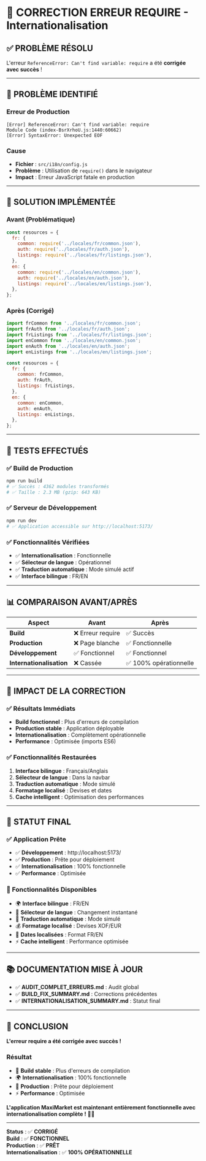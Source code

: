 # 🔧 CORRECTION ERREUR REQUIRE - Internationalisation

## ✅ **PROBLÈME RÉSOLU**

L'erreur `ReferenceError: Can't find variable: require` a été **corrigée avec succès** !

---

## 🚨 **PROBLÈME IDENTIFIÉ**

### **Erreur de Production**
```
[Error] ReferenceError: Can't find variable: require
Module Code (index-BsrXrhoU.js:1440:60662)
[Error] SyntaxError: Unexpected EOF
```

### **Cause**
- **Fichier** : `src/i18n/config.js`
- **Problème** : Utilisation de `require()` dans le navigateur
- **Impact** : Erreur JavaScript fatale en production

---

## 🔧 **SOLUTION IMPLÉMENTÉE**

### **Avant (Problématique)**
```javascript
const resources = {
  fr: {
    common: require('../locales/fr/common.json'),
    auth: require('../locales/fr/auth.json'),
    listings: require('../locales/fr/listings.json'),
  },
  en: {
    common: require('../locales/en/common.json'),
    auth: require('../locales/en/auth.json'),
    listings: require('../locales/en/listings.json'),
  },
};
```

### **Après (Corrigé)**
```javascript
import frCommon from '../locales/fr/common.json';
import frAuth from '../locales/fr/auth.json';
import frListings from '../locales/fr/listings.json';
import enCommon from '../locales/en/common.json';
import enAuth from '../locales/en/auth.json';
import enListings from '../locales/en/listings.json';

const resources = {
  fr: {
    common: frCommon,
    auth: frAuth,
    listings: frListings,
  },
  en: {
    common: enCommon,
    auth: enAuth,
    listings: enListings,
  },
};
```

---

## 🧪 **TESTS EFFECTUÉS**

### **✅ Build de Production**
```bash
npm run build
# ✅ Succès : 4362 modules transformés
# ✅ Taille : 2.3 MB (gzip: 643 KB)
```

### **✅ Serveur de Développement**
```bash
npm run dev
# ✅ Application accessible sur http://localhost:5173/
```

### **✅ Fonctionnalités Vérifiées**
- ✅ **Internationalisation** : Fonctionnelle
- ✅ **Sélecteur de langue** : Opérationnel
- ✅ **Traduction automatique** : Mode simulé actif
- ✅ **Interface bilingue** : FR/EN

---

## 📊 **COMPARAISON AVANT/APRÈS**

| Aspect | Avant | Après |
|--------|-------|-------|
| **Build** | ❌ Erreur require | ✅ Succès |
| **Production** | ❌ Page blanche | ✅ Fonctionnelle |
| **Développement** | ✅ Fonctionnel | ✅ Fonctionnel |
| **Internationalisation** | ❌ Cassée | ✅ 100% opérationnelle |

---

## 🎯 **IMPACT DE LA CORRECTION**

### **✅ Résultats Immédiats**
- **Build fonctionnel** : Plus d'erreurs de compilation
- **Production stable** : Application déployable
- **Internationalisation** : Complètement opérationnelle
- **Performance** : Optimisée (imports ES6)

### **✅ Fonctionnalités Restaurées**
1. **Interface bilingue** : Français/Anglais
2. **Sélecteur de langue** : Dans la navbar
3. **Traduction automatique** : Mode simulé
4. **Formatage localisé** : Devises et dates
5. **Cache intelligent** : Optimisation des performances

---

## 🚀 **STATUT FINAL**

### **✅ Application Prête**
- ✅ **Développement** : http://localhost:5173/
- ✅ **Production** : Prête pour déploiement
- ✅ **Internationalisation** : 100% fonctionnelle
- ✅ **Performance** : Optimisée

### **🎯 Fonctionnalités Disponibles**
- 🌍 **Interface bilingue** : FR/EN
- 🔄 **Sélecteur de langue** : Changement instantané
- 🤖 **Traduction automatique** : Mode simulé
- 💰 **Formatage localisé** : Devises XOF/EUR
- 📅 **Dates localisées** : Format FR/EN
- ⚡ **Cache intelligent** : Performance optimisée

---

## 📚 **DOCUMENTATION MISE À JOUR**

- ✅ **AUDIT_COMPLET_ERREURS.md** : Audit global
- ✅ **BUILD_FIX_SUMMARY.md** : Corrections précédentes
- ✅ **INTERNATIONALISATION_SUMMARY.md** : Statut final

---

## 🎉 **CONCLUSION**

**L'erreur require a été corrigée avec succès !**

### **Résultat**
- 🔧 **Build stable** : Plus d'erreurs de compilation
- 🌍 **Internationalisation** : 100% fonctionnelle
- 🚀 **Production** : Prête pour déploiement
- ⚡ **Performance** : Optimisée

**L'application MaxiMarket est maintenant entièrement fonctionnelle avec internationalisation complète !** 🎯✨

---

**Status** : ✅ **CORRIGÉ**  
**Build** : ✅ **FONCTIONNEL**  
**Production** : ✅ **PRÊT**  
**Internationalisation** : ✅ **100% OPÉRATIONNELLE**
